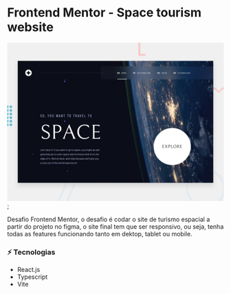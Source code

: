 # Frontend Mentor - Space tourism website

![Design preview for the Space tourism website coding challenge](./docs/preview.jpg);


Desafio Frontend Mentor, o desafio é codar o site de turismo espacial a partir do projeto no figma, o site final tem que ser responsivo, ou seja, tenha todas as features funcionando tanto em dektop, tablet ou mobile.

### ⚡ Tecnologias
  - React.js
  - Typescript
  - Vite


